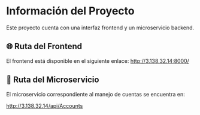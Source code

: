 # Información del Proyecto

Este proyecto cuenta con una interfaz frontend y un microservicio backend.

## 🌐 Ruta del Frontend

El frontend está disponible en el siguiente enlace:
http://3.138.32.14:8000/


## 🔧 Ruta del Microservicio

El microservicio correspondiente al manejo de cuentas se encuentra en:

http://3.138.32.14/api/Accounts